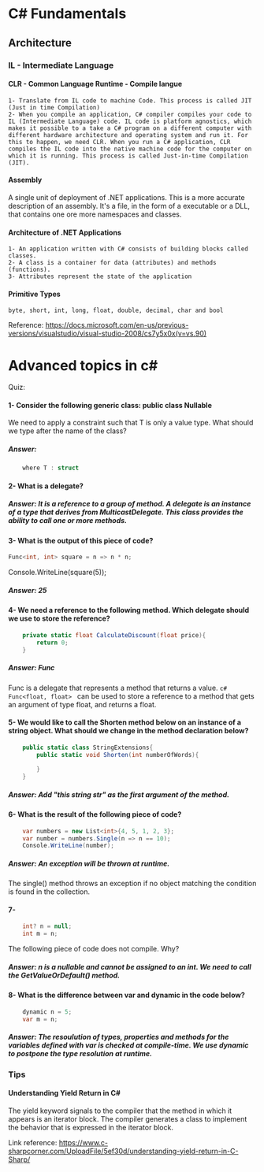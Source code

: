 # C# Fundamentals



## Architecture

### IL - Intermediate Language
#### CLR - Common Language Runtime - Compile langue
    1- Translate from IL code to machine Code. This process is called JIT (Just in time Compilation)
    2- When you compile an application, C# compiler compiles your code to IL (Intermediate Language) code. IL code is platform agnostics, which makes it possible to a take a C# program on a different computer with different hardware architecture and operating system and run it. For this to happen, we need CLR. When you run a C# application, CLR compiles the IL code into the native machine code for the computer on which it is running. This process is called Just-in-time Compilation (JIT).

#### Assembly
A single unit of deployment of .NET applications.
This is a more accurate description of an assembly. It's a file, in the form of a executable or a DLL, that contains one ore more namespaces and classes.

#### Architecture of .NET Applications
    1- An application written with C# consists of building blocks called classes.
    2- A class is a container for data (attributes) and methods (functions).
    3- Attributes represent the state of the application

#### Primitive Types
    byte, short, int, long, float, double, decimal, char and bool
Reference: https://docs.microsoft.com/en-us/previous-versions/visualstudio/visual-studio-2008/cs7y5x0x(v=vs.90)




# Advanced topics in c#
Quiz:
#### 1- Consider the following generic class: public class Nullable<T>
We need to apply a constraint such that T is only a value type. What should we type after the name of the class?
##### Answer: 
```c#
    where T : struct
```

#### 2- What is a delegate?
##### Answer: It is a reference to a group of method. A delegate is an instance of a type that derives from MulticastDelegate. This class provides the ability to call one or more methods.

#### 3- What is the output of this piece of code?
```c#
Func<int, int> square = n => n * n;
```
Console.WriteLine(square(5));
##### Answer: 25

#### 4- We need a reference to the following method. Which delegate should we use to store the reference?
```c#
    private static float CalculateDiscount(float price){
        return 0;
    }
```
##### Answer: Func
Func is a delegate that represents a method that returns a value. ```c# Func<float, float> ``` can be used to store a reference to a method that gets an argument of type float, and returns a float.

#### 5- We would like to call the Shorten method below on an instance of a string object. What should we change in the method declaration below?
```c#
    public static class StringExtensions{
        public static void Shorten(int numberOfWords){
            
        }
    }
```
##### Answer: Add "this string str" as the first argument of the method.

#### 6- What is the result of the following piece of code?
```c#
    var numbers = new List<int>{4, 5, 1, 2, 3};
    var number = numbers.Single(n => n == 10);
    Console.WriteLine(number);
```
##### Answer: An exception will be thrown at runtime.
The single() method throws an exception if no object matching the condition is found in the collection.

#### 7- 
```c#
    int? n = null;
    int m = n;
```
The following piece of code does not compile. Why?
##### Answer: n is a nullable and cannot be assigned to an int. We need to call the GetValueOrDefault() method.

#### 8- What is the difference between var and dynamic in the code below?
```c#
    dynamic n = 5;
    var m = n;
```
##### Answer: The resoulution of types, properties and methods for the variables defined with var is checked at compile-time. We use dynamic to postpone the type resolution at runtime.


### Tips
#### Understanding Yield Return in C#
The yield keyword signals to the compiler that the method in which it appears is an iterator block. The compiler generates a class to implement the behavior that is expressed in the iterator block.

Link reference: https://www.c-sharpcorner.com/UploadFile/5ef30d/understanding-yield-return-in-C-Sharp/
